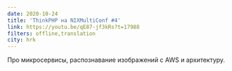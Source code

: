 ```yaml
---
date: 2020-10-24
title: 'ThinkPHP на NIXMultiConf #4'
link: https://youtu.be/qE87-jf3kRs?t=17988
filters: offline,translation
city: hrk
---
```


Про микросервисы, распознавание изображений с AWS и архитектуру.
